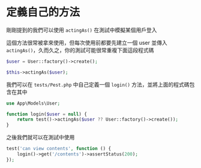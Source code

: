 # 定義自己的方法

剛剛提到的我們可以使用 `actingAs()` 在測試中模擬某個用戶登入

這個方法很常被拿來使用，但每次使用前都要先建立一個 user 並傳入 `actingAs()`，久而久之，你的測試可能很常重複下面這段程式碼

```php
$user = User::factory()->create();

$this->actingAs($user);
```

我們可以在 `tests/Pest.php` 中自己定義一個 `login()` 方法，並將上面的程式碼包含在其中

```php
use App\Models\User;

function login($user = null) {
    return test()->actingAs($user ?? User::factory()->create());
}
```

之後我們就可以在測試中使用

```php
test('can view contents', function () {
    login()->get('/contents')->assertStatus(200);
});
```
